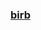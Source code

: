 ### [birb](rentry.co/agaporni)
<img alt="" src=https://i.pinimg.com/736x/47/e1/b0/47e1b06c26c9237d1d67d8ec234bdbb0.jpg>
